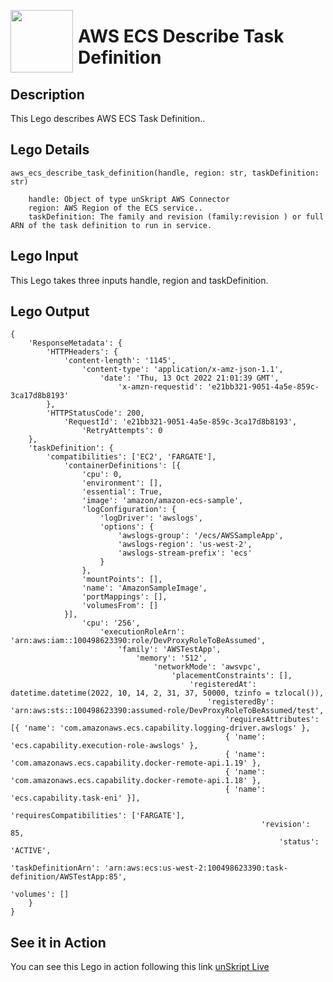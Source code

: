 [<img align="left" src="https://unskript.com/assets/favicon.png" width="100" height="100" style="padding-right: 5px">](https://unskript.com/assets/favicon.png) 
<h1>AWS ECS Describe Task Definition</h1>

## Description
This Lego describes AWS ECS Task Definition..


## Lego Details

    aws_ecs_describe_task_definition(handle, region: str, taskDefinition: str)

        handle: Object of type unSkript AWS Connector
        region: AWS Region of the ECS service..
        taskDefinition: The family and revision (family:revision ) or full ARN of the task definition to run in service.

## Lego Input
This Lego takes three inputs handle, region and taskDefinition. 

## Lego Output
```
{
    'ResponseMetadata': {
        'HTTPHeaders': {
            'content-length': '1145',
                'content-type': 'application/x-amz-json-1.1',
                    'date': 'Thu, 13 Oct 2022 21:01:39 GMT',
                        'x-amzn-requestid': 'e21bb321-9051-4a5e-859c-3ca17d8b8193'
        },
        'HTTPStatusCode': 200,
            'RequestId': 'e21bb321-9051-4a5e-859c-3ca17d8b8193',
                'RetryAttempts': 0
    },
    'taskDefinition': {
        'compatibilities': ['EC2', 'FARGATE'],
            'containerDefinitions': [{
                'cpu': 0,
                'environment': [],
                'essential': True,
                'image': 'amazon/amazon-ecs-sample',
                'logConfiguration': {
                    'logDriver': 'awslogs',
                    'options': {
                        'awslogs-group': '/ecs/AWSSampleApp',
                        'awslogs-region': 'us-west-2',
                        'awslogs-stream-prefix': 'ecs'
                    }
                },
                'mountPoints': [],
                'name': 'AmazonSampleImage',
                'portMappings': [],
                'volumesFrom': []
            }],
                'cpu': '256',
                    'executionRoleArn': 'arn:aws:iam::100498623390:role/DevProxyRoleToBeAssumed',
                        'family': 'AWSTestApp',
                            'memory': '512',
                                'networkMode': 'awsvpc',
                                    'placementConstraints': [],
                                        'registeredAt': datetime.datetime(2022, 10, 14, 2, 31, 37, 50000, tzinfo = tzlocal()),
                                            'registeredBy': 'arn:aws:sts::100498623390:assumed-role/DevProxyRoleToBeAssumed/test',
                                                'requiresAttributes': [{ 'name': 'com.amazonaws.ecs.capability.logging-driver.awslogs' },
                                                { 'name': 'ecs.capability.execution-role-awslogs' },
                                                { 'name': 'com.amazonaws.ecs.capability.docker-remote-api.1.19' },
                                                { 'name': 'com.amazonaws.ecs.capability.docker-remote-api.1.18' },
                                                { 'name': 'ecs.capability.task-eni' }],
                                                    'requiresCompatibilities': ['FARGATE'],
                                                        'revision': 85,
                                                            'status': 'ACTIVE',
                                                                'taskDefinitionArn': 'arn:aws:ecs:us-west-2:100498623390:task-definition/AWSTestApp:85',
                                                                    'volumes': []
    }
}
```


## See it in Action

You can see this Lego in action following this link [unSkript Live](https://us.app.unskript.io)